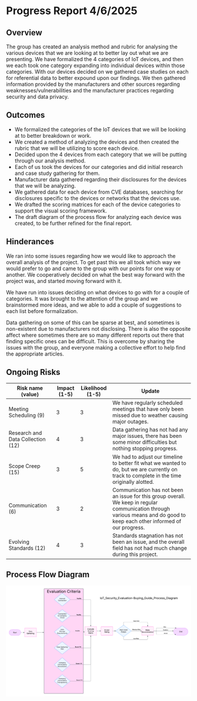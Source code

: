 # Progress Report 4/6/2025
## Overview
The group has created an analysis method and rubric for analysing the various devices that we are looking at to better lay out what we are presenting.  We have formalized the 4 categories of IoT devices, and then we each took one category expanding into individual devices within those categories.  With our devices decided on we gathered case studies on each for referential data to better expound upon our findings.  We then gathered information provided by the manufacturers and other sources regarding weaknesses/vulnerabilities and the manufacturer practices regarding security and data privacy.

## Outcomes
- We formalized the categories of the IoT devices that we will be looking at to better breakdown or work.
- We created a method of analyzing the devices and then created the rubric that we will be utilizing to score each device.
- Decided upon the 4 devices from each category that we will be putting through our analysis method.
- Each of us took the devices for our categories and did initial research and case study gathering for them.
- Manufacturer data gathered regarding their disclosures for the devices that we will be analyzing.
- We gathered data for each device from CVE databases, searching for disclosures specific to the devices or networks that the devices use.
- We drafted the scoring matrices for each of the device categories to support the visual scoring framework.
- The draft diagram of the process flow for analyzing each device was created, to be further refined for the final report.

## Hinderances
We ran into some issues regarding how we would like to approach the overall analysis of the project.  To get past this we all took which way we would prefer to go and came to the group with our points for one way or another.  We cooperatively decided on what the best way forward with the project was, and started moving forward with it.

We have run into issues deciding on what devices to go with for a couple of categories.  It was brought to the attention of the group and we brainstormed more ideas, and we able to add a couple of suggestions to each list before formalization.

Data gathering on some of this can be sparse at best, and sometimes is non-existent due to manufacturers not disclosing.  There is also the opposite affect where sometimes there are so many different reports out there that finding specific ones can be difficult.  This is overcome by sharing the issues with the group, and everyone making a collective effort to help find the appropriate articles.

## Ongoing Risks
|Risk name (value)  | Impact (1-5) | Likelihood (1-5) | Update |
|-------------------|--------------|------------------|-------------|
| Meeting Scheduling (9) | 3 | 3 | We have regularly scheduled meetings that have only been missed due to weather causing major outages. |
| Research and Data Collection (12)| 4 | 3 | Data gathering has not had any major issues, there has been some minor difficulties but nothing stopping progress. |
| Scope Creep (15) | 3 | 5 | We had to adjust our timeline to better fit what we wanted to do, but we are currently on track to complete in the time originally alotted. |
| Communication (6) | 3 | 2 | Communication has not been an issue for this group overall.  We keep in regular communication through various means and do good to keep each other informed of our progress. |
| Evolving Standards (12) | 4 | 3 | Standards stagnation has not been an issue, and the overall field has not had much change during this project. |

## Process Flow Diagram
![Process Flow Diagram](supportingdocs/IoT_Security_Evaluation-Buying_Guide_Process_Diagram.png)
